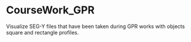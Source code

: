 # CourseWork_GPR

Visualize SEG-Y files that have been taken during GPR works with objects square and rectangle profiles.
